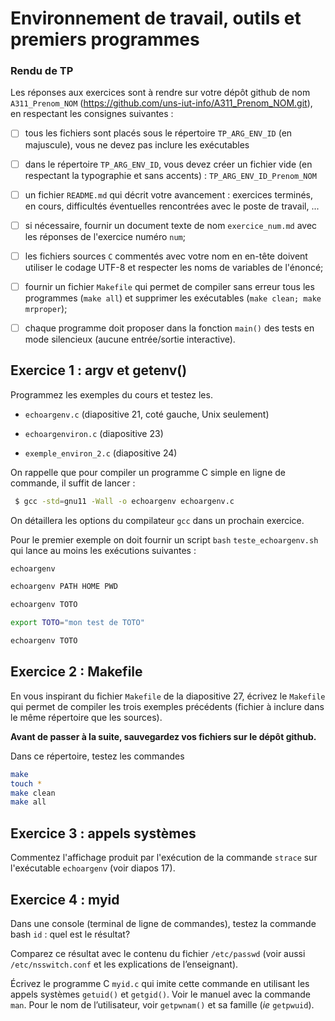 # Environnement de travail, outils et premiers programmes

### Rendu de TP

Les réponses aux exercices sont à rendre sur votre dépôt github de nom `A311_Prenom_NOM` (https://github.com/uns-iut-info/A311_Prenom_NOM.git), en respectant les consignes suivantes :

- [ ] tous les fichiers sont placés sous le répertoire `TP_ARG_ENV_ID` (en majuscule), vous ne devez pas inclure les exécutables

- [ ] dans le répertoire `TP_ARG_ENV_ID`, vous devez créer un fichier vide (en respectant la typographie et sans accents) : `TP_ARG_ENV_ID_Prenom_NOM`

- [ ] un fichier `README.md` qui décrit votre avancement : exercices terminés, en cours, difficultés éventuelles rencontrées avec le poste de travail, ...

- [ ] si nécessaire, fournir un document texte de nom `exercice_num.md` avec les réponses de l'exercice numéro `num`;

- [ ] les fichiers sources `C`  commentés avec votre nom en en-tête doivent utiliser le codage UTF-8 et respecter les noms de variables de l'énoncé;

- [ ] fournir un fichier `Makefile` qui permet de compiler sans erreur tous les programmes (`make all`) et supprimer les exécutables (`make clean; make mrproper`);

- [ ] chaque programme doit proposer dans la fonction `main()` des tests en mode silencieux (aucune entrée/sortie interactive).



## Exercice 1 : argv et getenv()

Programmez les exemples du cours et testez les.

- `echoargenv.c` (diapositive 21, coté gauche, Unix seulement)

- `echoargenviron.c` (diapositive 23)

- `exemple_environ_2.c` (diapositive 24)

On rappelle que pour compiler un programme C simple en ligne de commande, il suffit de lancer : 

```bash
 $ gcc -std=gnu11 -Wall -o echoargenv echoargenv.c
```

On détaillera les options du compilateur `gcc` dans un prochain exercice.

Pour le premier exemple on doit fournir un script `bash`  `teste_echoargenv.sh` qui lance au moins les exécutions suivantes :

```bash
echoargenv

echoargenv PATH HOME PWD

echoargenv TOTO

export TOTO="mon test de TOTO"

echoargenv TOTO
```



## Exercice 2 : Makefile

En vous inspirant du fichier `Makefile` de la diapositive 27, écrivez le `Makefile` qui permet de compiler les trois exemples précédents (fichier à inclure dans le même répertoire que les sources).

**Avant de passer à la suite, sauvegardez vos fichiers sur le dépôt github.**

Dans ce répertoire, testez les commandes 

```bash
make
touch *
make clean
make all
```



## Exercice 3 : appels systèmes

Commentez l'affichage produit par l'exécution de la commande `strace` sur l'exécutable `echoargenv` (voir diapos 17).



## Exercice 4 : myid

Dans une console (terminal de ligne de commandes), testez la commande bash `id` : quel est le résultat? 

Comparez ce résultat avec le contenu du fichier `/etc/passwd` (voir aussi `/etc/nsswitch.conf` et  les explications de l’enseignant).

Écrivez le programme C `myid.c` qui imite cette commande en utilisant les appels systèmes `getuid()` et `getgid()`. Voir le manuel avec la commande `man`. Pour le nom de l’utilisateur, voir `getpwnam()` et sa famille (*ie* `getpwuid`).
